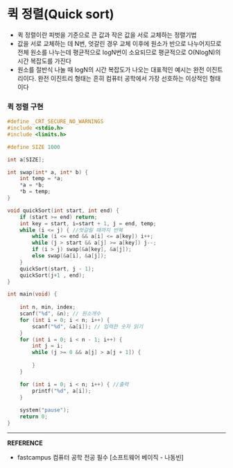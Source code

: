 # 퀵 정렬(Quick sort)
- 퀵 정렬이란 피벗을 기준으로 큰 값과 작은 값을 서로 교체하는 정렬기법
- 값을 서로 교체하는 데 N번, 엇갈린 경우 교체 이후에 원소가 반으로 나누어지므로 전체 원소를 나누는데 평균적으로 logN번이 소요되므로 평균적으로 O(NlogN)의 시간 복잡도를 가진다
- 원소를 절반식 나눌 때 logN의 시간 복잡도가 나오는 대표적인 예시는 완전 이진트리이다.
완전 이진트리 형태는 흔히 컴퓨터 공학에서 가장 선호하는 이상적인 형태이다

  

### 퀵 정렬 구현
```c
#define _CRT_SECURE_NO_WARNINGS
#include <stdio.h>
#include <limits.h>

#define SIZE 1000

int a[SIZE];

int swap(int* a, int* b) {
	int temp = *a;
	*a = *b;
	*b = temp;
}

void quickSort(int start, int end) {
	if (start >= end) return;
	int key = start, i=start + 1, j = end, temp;
	while (i <= j) { //엇갈릴 때까지 반복
		while (i <= end && a[i] <= a[key]) i++;
		while (j > start && a[j] >= a[key]) j--;
		if (i > j) swap(&a[key], &a[j]);
		else swap(&a[i], &a[j]);
	}
	quickSort(start, j - 1);
	quickSort(j+1 , end);
}

int main(void) {
	
	int n, min, index;
	scanf("%d", &n); // 원소개수
	for (int i = 0; i < n; i++) {
		scanf("%d", &a[i]); // 입력한 숫자 읽기
	}
	for (int i = 0; i < n - 1; i++) {
		int j = i;
		while (j >= 0 && a[j] > a[j + 1]) {
			
		}
	}

	for (int i = 0; i < n; i++) { //출력
		printf("%d", a[i]);
	}
	
	system("pause");
	return 0;
}
```
---
__REFERENCE__
- fastcampus 컴퓨터 공학 전공 필수 [소프트웨어 베이직 - 나동빈]